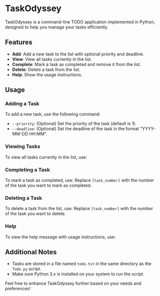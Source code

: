 # TaskOdyssey

TaskOdyssey is a command-line TODO application implemented in Python, designed to help you manage your tasks efficiently.

## Features

- **Add**: Add a new task to the list with optional priority and deadline.
- **View**: View all tasks currently in the list.
- **Complete**: Mark a task as completed and remove it from the list.
- **Delete**: Delete a task from the list.
- **Help**: Show the usage instructions.

## Usage

### Adding a Task

To add a new task, use the following command:
- `--priority`: (Optional) Set the priority of the task (default is 1).
- `--deadline`: (Optional) Set the deadline of the task in the format "YYYY-MM-DD HH:MM".

### Viewing Tasks

To view all tasks currently in the list, use:

### Completing a Task

To mark a task as completed, use:
Replace `[task_number]` with the number of the task you want to mark as completed.

### Deleting a Task

To delete a task from the list, use:
Replace `[task_number]` with the number of the task you want to delete.

### Help

To view the help message with usage instructions, use:

## Additional Notes

- Tasks are stored in a file named `todo.txt` in the same directory as the `Todo.py` script.
- Make sure Python 3.x is installed on your system to run the script.

Feel free to enhance TaskOdyssey further based on your needs and preferences!
